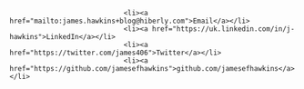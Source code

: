                                 <li><a href="mailto:james.hawkins+blog@hiberly.com">Email</a></li>
                                <li><a href="https://uk.linkedin.com/in/j-hawkins">LinkedIn</a></li>
                                <li><a href="https://twitter.com/james406">Twitter</a></li>
                                <li><a href="https://github.com/jamesefhawkins">github.com/jamesefhawkins</a></li>
